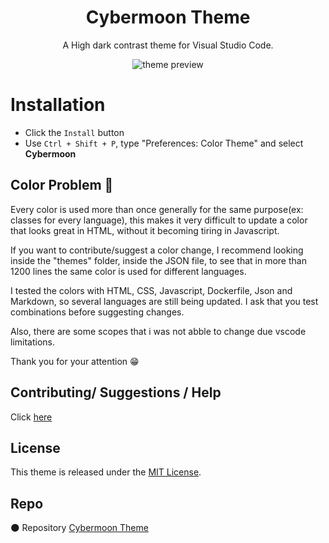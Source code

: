 <div align="center">

# Cybermoon Theme

A High dark contrast theme for Visual Studio Code.

![theme preview](https://i.imgur.com/0vz6SoT.png)

</div>

# Installation

- Click the `Install` button
- Use `Ctrl + Shift + P`, type "Preferences: Color Theme" and select **Cybermoon**

## Color Problem 👻

Every color is used more than once generally for the same purpose(ex: classes for every language), this makes it very difficult to update a color that looks great in HTML, without it becoming tiring in Javascript.

If you want to contribute/suggest a color change, I recommend looking inside the "themes" folder, inside the JSON file, to see that in more than 1200 lines the same color is used for different languages.

I tested the colors with HTML, CSS, Javascript, Dockerfile, Json and Markdown, so several languages are still being updated. I ask that you test combinations before suggesting changes.

Also, there are some scopes that i was not abble to change due vscode limitations.

Thank you for your attention 😁

## Contributing/ Suggestions / Help

Click [here](https://github.com/julianoventola/cybermoon/issues)

## License

This theme is released under the [MIT License](https://opensource.org/license/mit/).

## Repo

🌑 Repository [Cybermoon Theme](https://github.com/julianoventola/cybermoon)
